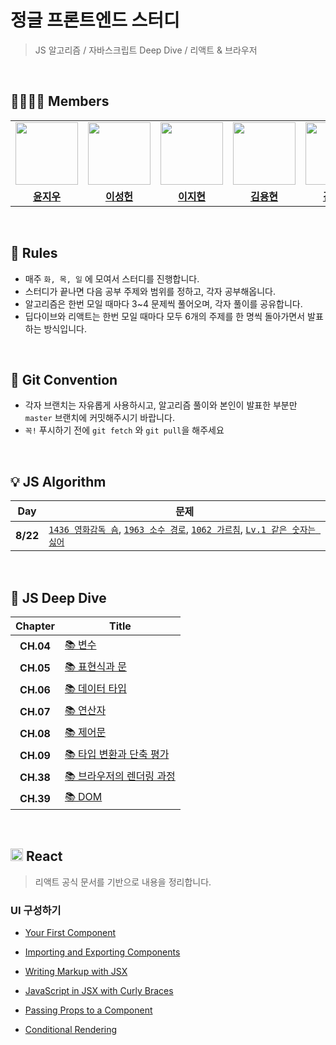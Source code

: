 # 정글 프론트엔드 스터디

> JS 알고리즘 / 자바스크립트 Deep Dive / 리액트 & 브라우저

<br>

## 👨‍👨‍👦‍👦 Members

<table>
<tr>
<td align="center"><a href="https://github.com/Riudiu"><img src="https://avatars.githubusercontent.com/u/86466976?v=4" width="100px" /></a></td>
<td align="center"><a href="https://github.com/heondeam"><img src="https://avatars.githubusercontent.com/u/128656530?v=4" width="100px" /></a></td>
<td align="center"><a href="https://github.com/doragimoochim"><img src="https://avatars.githubusercontent.com/u/129679381?v=4" width="100px" /></a></td>
<td align="center"><a href="https://github.com/YongHyunKing"><img src="https://avatars.githubusercontent.com/u/99469068?v=4" width="100px" /></a></td>
<td align="center"><a href="https://github.com/KimCookieYa"><img src="https://avatars.githubusercontent.com/u/45006957?v=4" width="100px" /></a></td>
<td align="center"><a href="https://github.com/DI-Kim"><img src="https://avatars.githubusercontent.com/u/43124902?v=4" width="100px" /></a></td>
</tr>
<tr>
  <td align="center"><a href="https://github.com/Riudiu"><b>윤지우</b></a></td>
  <td align="center"><a href="https://github.com/heondeam"><b>이성헌</b></a></td>
  <td align="center"><a href="https://github.com/doragimoochim"><b>이지현</b></a></td>
  <td align="center"><a href="https://github.com/YongHyunKing"><b>김용현</b></a></td>
  <td align="center"><a href="https://github.com/KimCookieYa"><b>김민석</b></a></td>
  <td align="center"><a href="https://github.com/DI-Kim"><b>김대인</b></a></td>
</tr>
</table>

<br>

## 🍊 Rules

- 매주 `화, 목, 일` 에 모여서 스터디를 진행합니다.
- 스터디가 끝나면 다음 공부 주제와 범위를 정하고, 각자 공부해옵니다.
- 알고리즘은 한번 모일 때마다 3~4 문제씩 풀어오며, 각자 풀이를 공유합니다.
- 딥다이브와 리액트는 한번 모일 때마다 모두 6개의 주제를 한 명씩 돌아가면서 발표하는 방식입니다.

<br>

## 👾 Git Convention

- 각자 브랜치는 자유롭게 사용하시고, 알고리즘 풀이와 본인이 발표한 부분만 `master` 브랜치에 커밋해주시기 바랍니다.
- `꼭!` 푸시하기 전에 `git fetch` 와 `git pull`을 해주세요

<br>

## 💡 JS Algorithm

| **Day**  | **문제**                                                                                                                                                                                                                                                                |
| :------: | ----------------------------------------------------------------------------------------------------------------------------------------------------------------------------------------------------------------------------------------------------------------------- |
| **8/22** | [`1436 영화감독 숌`](https://www.acmicpc.net/problem/1436), [`1963 소수 경로`](https://www.acmicpc.net/problem/1963), [`1062 가르침`](https://www.acmicpc.net/problem/1062), [`Lv.1 같은 숫자는 싫어`](https://school.programmers.co.kr/learn/courses/30/lessons/12906) |

<br>
 
## 🦎 JS Deep Dive

| **Chapter** | **Title**                                                                                                                                                                                                  |
| :---------: | ---------------------------------------------------------------------------------------------------------------------------------------------------------------------------------------------------------- |
|  **CH.04**  | [📚 변수](https://github.com/Riudiu/jungle-frontend-study/blob/master/deepdive/CH04_%EB%B3%80%EC%88%98.md)                                                                                                 |
|  **CH.05**  | [📚 표현식과 문](https://github.com/Riudiu/jungle-frontend-study/blob/master/deepdive/CH05_%ED%91%9C%ED%98%84%EC%8B%9D%EA%B3%BC%20%EB%AC%B8.md)                                                            |
|  **CH.06**  | [📚 데이터 타입]()                                                                                                                                                                                         |
|  **CH.07**  | [📚 연산자](https://github.com/JB-Frontend/jungle-frontend-study/blob/master/deepdive/CH07_%EC%97%B0%EC%82%B0%EC%9E%90.md)                                                                                 |
|  **CH.08**  | [📚 제어문](https://github.com/JB-Frontend/jungle-frontend-study/blob/master/deepdive/CH08_%EC%A0%9C%EC%96%B4%EB%AC%B8.md)                                                                                 |
|  **CH.09**  | [📚 타입 변환과 단축 평가]()                                                                                                                                                                               |
|  **CH.38**  | [📚 브라우저의 렌더링 과정](https://github.com/Riudiu/jungle-frontend-study/blob/master/deepdive/CH38_%EB%B8%8C%EB%9D%BC%EC%9A%B0%EC%A0%80%EC%9D%98%20%EB%A0%8C%EB%8D%94%EB%A7%81%20%EA%B3%BC%EC%A0%95.md) |
|  **CH.39**  | [📚 DOM]()                                                                                                                                                                                                 |

<br>

## <img src="https://upload.wikimedia.org/wikipedia/commons/thumb/a/a7/React-icon.svg/2300px-React-icon.svg.png" width="20px" /> React

> 리액트 공식 문서를 기반으로 내용을 정리합니다.

### UI 구성하기

- [Your First Component](https://github.com/JB-Frontend/jungle-frontend-study/blob/master/react/Your%20First%20Component.md)

- [Importing and Exporting Components](https://github.com/JB-Frontend/jungle-frontend-study/blob/master/react/Importing%20and%20Exporting%20Components.md)

- [Writing Markup with JSX](https://github.com/JB-Frontend/jungle-frontend-study/blob/master/react/Writing%20Markup%20with%20JSX.md)

- [JavaScript in JSX with Curly Braces]()

- [Passing Props to a Component](https://github.com/JB-Frontend/jungle-frontend-study/blob/master/react/Passing%20Props%20to%20a%20Component.md)

- [Conditional Rendering](https://github.com/JB-Frontend/jungle-frontend-study/blob/master/react/Conditional%20Rendering.md)

